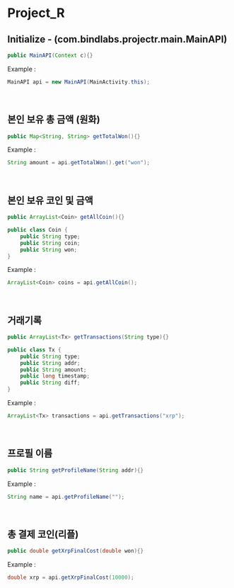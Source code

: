 # Project_R

## Initialize - (com.bindlabs.projectr.main.MainAPI)
```java
public MainAPI(Context c){}
```
Example : 
```java
MainAPI api = new MainAPI(MainActivity.this);
```
</br>

## 본인 보유 총 금액 (원화)
```java
public Map<String, String> getTotalWon(){}
```
Example : 
```java
String amount = api.getTotalWon().get("won");
```
</br>

## 본인 보유 코인 및 금액
```java
public ArrayList<Coin> getAllCoin(){}

public class Coin {
    public String type;
    public String coin;
    public String won;
}
```
Example : 
```java
ArrayList<Coin> coins = api.getAllCoin();
```
</br>

## 거래기록
```java
public ArrayList<Tx> getTransactions(String type){}

public class Tx {
    public String type;
    public String addr;
    public String amount;
    public long timestamp;
    public String diff;
}
```
Example : 
```java
ArrayList<Tx> transactions = api.getTransactions("xrp");
```
</br>

## 프로필 이름
```java
public String getProfileName(String addr){}
```
Example : 
```java
String name = api.getProfileName("");
```
</br>

## 총 결제 코인(리플)
```java
public double getXrpFinalCost(double won){}
```
Example : 
```java
double xrp = api.getXrpFinalCost(10000);
```

